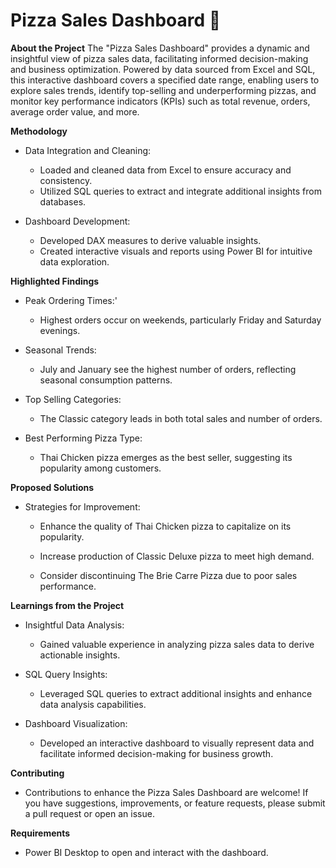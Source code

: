 # Pizza Sales Dashboard 🍕

**About the Project**
The "Pizza Sales Dashboard" provides a dynamic and insightful view of pizza sales data, facilitating informed decision-making and business optimization. Powered by data sourced from Excel and SQL, this interactive dashboard covers a specified date range, enabling users to explore sales trends, identify top-selling and underperforming pizzas, and monitor key performance indicators (KPIs) such as total revenue, orders, average order value, and more.

**Methodology**
* Data Integration and Cleaning:
     * Loaded and cleaned data from Excel to ensure accuracy and consistency.
     * Utilized SQL queries to extract and integrate additional insights from databases.

* Dashboard Development:
   * Developed DAX measures to derive valuable insights.
   *  Created interactive visuals and reports using Power BI for intuitive data exploration.

**Highlighted Findings**

* Peak Ordering Times:'
  
   * Highest orders occur on weekends, particularly Friday and Saturday evenings.
  
* Seasonal Trends:

   * July and January see the highest number of orders, reflecting seasonal consumption patterns.
     
* Top Selling Categories:
  
  * The Classic category leads in both total sales and number of orders.
  
* Best Performing Pizza Type:

  * Thai Chicken pizza emerges as the best seller, suggesting its popularity among customers.
  
**Proposed Solutions**

* Strategies for Improvement:
  
  * Enhance the quality of Thai Chicken pizza to capitalize on its popularity.
  
  * Increase production of Classic Deluxe pizza to meet high demand.
  
  * Consider discontinuing The Brie Carre Pizza due to poor sales performance.
  
**Learnings from the Project**

* Insightful Data Analysis:

     * Gained valuable experience in analyzing pizza sales data to derive actionable insights.

* SQL Query Insights:

    * Leveraged SQL queries to extract additional insights and enhance data analysis capabilities.

* Dashboard Visualization:
    * Developed an interactive dashboard to visually represent data and facilitate informed decision-making for business growth.

**Contributing**
* Contributions to enhance the Pizza Sales Dashboard are welcome! If you have suggestions, improvements, or feature requests, please submit a pull request or open an issue.

**Requirements**
* Power BI Desktop to open and interact with the dashboard.
